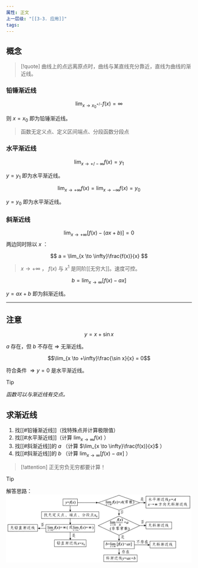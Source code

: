 ```yaml
---
属性: 正文
上一层级: "[[3-3. 应用]]"
tags: 
---
```


## 概念

> [!quote] 
> 曲线上的点远离原点时，曲线与某直线充分靠近，直线为曲线的渐近线。

### 铅锤渐近线

$$\lim_{x \to x_0^{+/-}} f(x) = \infty$$

则 $x = x_0$ 即为铅锤渐近线。

> 函数无定义点、定义区间端点、分段函数分段点

### 水平渐近线

$$\lim_{x \to +/- \infty} f(x) = y_1$$

$y = y_1$ 即为水平渐近线。

$$\lim_{x \to + \infty} f(x) = \lim_{x \to - \infty} f(x) = y_0$$

$y = y_0$ 即为水平渐近线。

### 斜渐近线

$$
\lim_{x \to +\infty}[f(x)-(ax+b)] = 0
$$
两边同时除以 $x$ ：

$$
a = \lim_{x \to \infty}\frac{f(x)}{x}
$$

> $x \to + \infty$ ， $f(x)$ 与 $x^1$ 是同阶[[无穷大]]。速度可控。

$$b = \lim_{x \to \infty}[f(x)-ax]$$

$y = ax + b$ 即为斜渐近线。

---

## 注意

$$y = x + \sin x$$

$a$ 存在，但 $b$ 不存在 $\Rightarrow$ 无渐近线。

$$\lim_{x \to +\infty}\frac{\sin x}{x} = 0$$

符合条件 $\Rightarrow y=0$ 是水平渐近线。

> [!tip] 
> *函数可以与渐近线有交点。*

## 求渐近线

1. 找[[#铅锤渐近线]]（找特殊点并计算极限值）
2. 找[[#水平渐近线]]（计算 $\lim_{x \to \infty}f(x)$ ）
3. 找[[#斜渐近线]]的 $a$  （计算 $\lim_{x \to \infty}\frac{f(x)}{x}$ ）
4. 找[[#斜渐近线]]的 $b$ （计算 $\lim_{x \to \infty}[f(x)-ax]$ ）

> [!attention] 
> 正无穷负无穷都要计算！

> [!tip] 
> 解答思路：
> ![solve](/assets/approx_line_solve.jpg)
